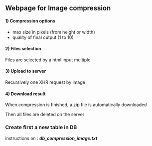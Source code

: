Webpage for Image compression
---
#### 1) Compression options
- max size in pixels (from height or width)
- quality of final output (1 to 10)

#### 2) Files selection

Files are selected by a html input multiple

#### 3) Upload to server

Recursively one XHR request by image

#### 4) Download result

When compression is finished, a zip file is automatically downloaded

Then all files are deleted on the server

### Create first a new table in DB
instructions on : ***db_compression_image.txt*** 